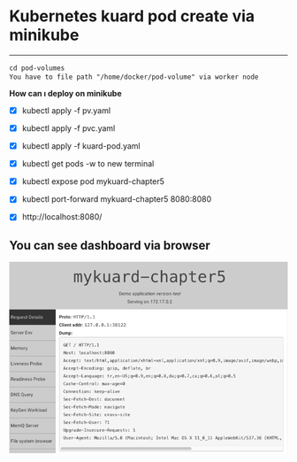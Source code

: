 # Kubernetes kuard pod create via minikube

------------------------------------------------------------------------
```
cd pod-volumes
You have to file path "/home/docker/pod-volume" via worker node 
```

**How can ı deploy on minikube**
- [x] kubectl apply -f pv.yaml

- [x] kubectl apply -f pvc.yaml

- [x] kubectl apply -f kuard-pod.yaml

- [x] kubectl get pods -w to new terminal

- [x] kubectl expose pod mykuard-chapter5

- [x] kubectl port-forward mykuard-chapter5 8080:8080

- [x] http://localhost:8080/

## You can see dashboard via browser

![](images/mykuard.png)
